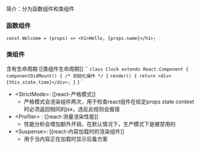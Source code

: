 简介：分为函数组件和类组件
### 函数组件

`const Welcome = (props) => <h1>Hello, {props.name}</h1>;`
### 类组件
含有生命周期 [[类组件生命周期]]
``
`class Clock extends React.Component {`
  `componentDidMount() { /* 初始化操作 */ }`
  `render() { return <div>{this.state.time}</div>; }`
`}`
`


- \<StrictMode>: [[react-严格模式]]
	- 严格模式会渲染组件两次，用于检查react组件在给定props state context时必须返回相同的jsx，违反此规则会报错
- \<Profiler> : [[react-测量渲染性能]]
	- 性能分析会增加额外开销，在默认情况下，生产模式下是被禁用的
- \<Suspense>: [[react-内容加载时的渲染组件]]
	- 用于当内容正在加载时显示后备方案